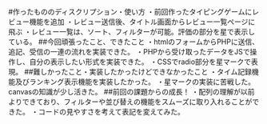 #作ったもののディスクリプション・使い方
・前回作ったタイピングゲームにレビュー機能を追加
・レビュー送信後、タイトル画面からレビュー一覧ページに飛ぶ
・レビュー一覧は、ソート、フィルターが可能。評価の部分を星で表示している。
##今回頑張ったこと、できたこと
・htmlのフォームからPHPに送信、追記、受信の一連の流れを実装できた。
・PHPから受け取ったデータをJSで操作し、自分の表示したい形式を実装できた。
・CSSでradio部分を星マークで表現。
##難しかったこと・実装したかったけどできなかったこと
・タイム記録機能及びランキング表示機能を実装したかった。
・星マークの実装に苦戦した。canvasの知識が少し活きた。
##前回の課題からの成長！
・配列の理解が以前よりできており、フィルターや並び替えの機能をスムーズに取り入れることができた。
・コードの見やすさを考えて表記を変えてみた。
